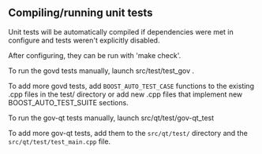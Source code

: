 Compiling/running unit tests
------------------------------------

Unit tests will be automatically compiled if dependencies were met in configure
and tests weren't explicitly disabled.

After configuring, they can be run with 'make check'.

To run the govd tests manually, launch src/test/test_gov .

To add more govd tests, add `BOOST_AUTO_TEST_CASE` functions to the existing
.cpp files in the test/ directory or add new .cpp files that
implement new BOOST_AUTO_TEST_SUITE sections.

To run the gov-qt tests manually, launch src/qt/test/gov-qt_test

To add more gov-qt tests, add them to the `src/qt/test/` directory and
the `src/qt/test/test_main.cpp` file.
